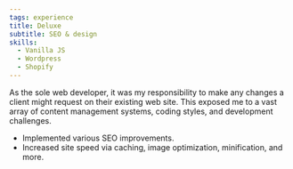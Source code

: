```yaml
---
tags: experience
title: Deluxe
subtitle: SEO & design
skills:
  - Vanilla JS
  - Wordpress
  - Shopify
---
```


As the sole web developer, it was my responsibility to make any changes a client might request on their existing web site. This exposed me to a vast array of content management systems, coding styles, and development challenges.

- Implemented various SEO improvements.
- Increased site speed via caching, image optimization, minification, and more.
